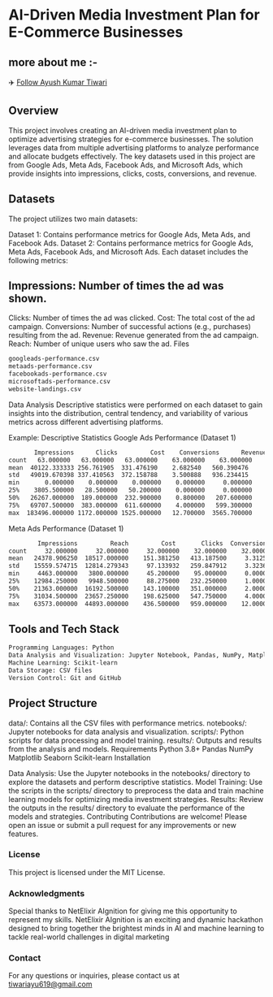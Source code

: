 # AI-Driven Media Investment Plan for E-Commerce Businesses

## more about me :-
✈️ [Follow Ayush Kumar Tiwari](https://www.linkedin.com/in/ayush-kumar-tiwari-934598225/)

## Overview
This project involves creating an AI-driven media investment plan to optimize advertising strategies for e-commerce businesses. The solution leverages data from multiple advertising platforms to analyze performance and allocate budgets effectively. The key datasets used in this project are from Google Ads, Meta Ads, Facebook Ads, and Microsoft Ads, which provide insights into impressions, clicks, costs, conversions, and revenue.

## Datasets
The project utilizes two main datasets:

Dataset 1: Contains performance metrics for Google Ads, Meta Ads, and Facebook Ads.
Dataset 2: Contains performance metrics for Google Ads, Meta Ads, Facebook Ads, and Microsoft Ads.
Each dataset includes the following metrics:

## Impressions: Number of times the ad was shown.
Clicks: Number of times the ad was clicked.
Cost: The total cost of the ad campaign.
Conversions: Number of successful actions (e.g., purchases) resulting from the ad.
Revenue: Revenue generated from the ad campaign.
Reach: Number of unique users who saw the ad.
Files

```sh
googleads-performance.csv
metaads-performance.csv
facebookads-performance.csv
microsoftads-performance.csv
website-landings.csv
```

Data Analysis
Descriptive statistics were performed on each dataset to gain insights into the distribution, central tendency, and variability of various metrics across different advertising platforms.

Example: Descriptive Statistics
Google Ads Performance (Dataset 1)

```sh
       Impressions      Clicks         Cost    Conversions      Revenue
count   63.000000   63.000000   63.000000    63.000000    63.000000
mean  40122.333333 256.761905  331.476190    2.682540   560.390476
std   49019.670398 337.410563  372.158788    3.500888   936.234415
min       0.000000    0.000000    0.000000    0.000000     0.000000
25%    3805.500000   28.500000   50.200000    0.000000     0.000000
50%   26267.000000  189.000000  232.900000    0.800000   207.600000
75%   69707.500000  383.000000  611.600000    4.000000   599.300000
max  183496.000000 1172.000000 1525.000000   12.700000  3565.700000
```

Meta Ads Performance (Dataset 1)

```sh
        Impressions         Reach         Cost       Clicks  Conversions
count     32.000000     32.000000     32.000000    32.000000    32.000000
mean   24378.906250  18517.000000    151.381250   413.187500     3.312500
std    15559.574715  12814.279343     97.133932   259.847912     3.323665
min     4463.000000   3800.000000     45.200000    95.000000     0.000000
25%    12984.250000   9948.500000     88.275000   232.250000     1.000000
50%    21363.000000  16192.500000    143.100000   351.000000     2.000000
75%    31034.500000  23657.250000    198.625000   547.750000     4.000000
max    63573.000000  44893.000000    436.500000   959.000000    12.000000
```
## Tools and Tech Stack
```sh
Programming Languages: Python
Data Analysis and Visualization: Jupyter Notebook, Pandas, NumPy, Matplotlib, Seaborn
Machine Learning: Scikit-learn
Data Storage: CSV files
Version Control: Git and GitHub
```

## Project Structure
data/: Contains all the CSV files with performance metrics.
notebooks/: Jupyter notebooks for data analysis and visualization.
scripts/: Python scripts for data processing and model training.
results/: Outputs and results from the analysis and models.
Requirements
Python 3.8+
Pandas
NumPy
Matplotlib
Seaborn
Scikit-learn
Installation

Data Analysis: Use the Jupyter notebooks in the notebooks/ directory to explore the datasets and perform descriptive statistics.
Model Training: Use the scripts in the scripts/ directory to preprocess the data and train machine learning models for optimizing media investment strategies.
Results: Review the outputs in the results/ directory to evaluate the performance of the models and strategies.
Contributing
Contributions are welcome! Please open an issue or submit a pull request for any improvements or new features.

### License
This project is licensed under the MIT License.

### Acknowledgments
Special thanks to NetElixir AIgnition for giving me this opportunity to represent my skills.
NetElixir AIgnition is an exciting and dynamic hackathon designed to bring together the brightest minds in AI and machine learning to tackle real-world challenges in digital marketing

### Contact
For any questions or inquiries, please contact us at tiwariayu619@gmail.com
